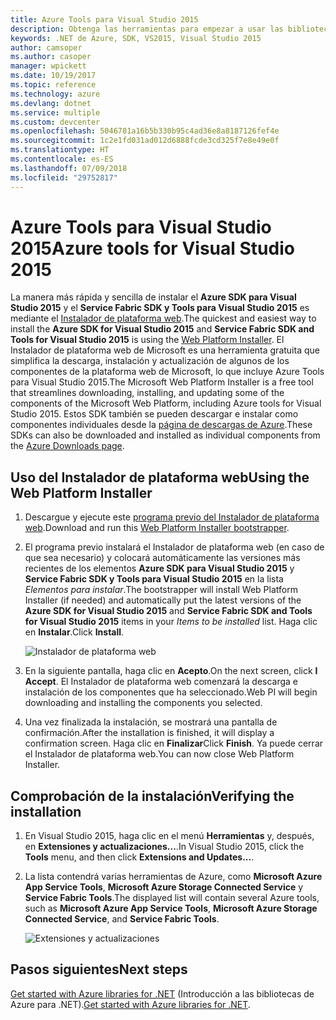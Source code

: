 ```yaml
---
title: Azure Tools para Visual Studio 2015
description: Obtenga las herramientas para empezar a usar las bibliotecas .NET de Azure desde Visual Studio 2015.
keywords: .NET de Azure, SDK, VS2015, Visual Studio 2015
author: camsoper
ms.author: casoper
manager: wpickett
ms.date: 10/19/2017
ms.topic: reference
ms.technology: azure
ms.devlang: dotnet
ms.service: multiple
ms.custom: devcenter
ms.openlocfilehash: 5046781a16b5b330b95c4ad36e8a8187126fef4e
ms.sourcegitcommit: 1c2e1fd031ad012d6888fcde3cd325f7e8e49e0f
ms.translationtype: HT
ms.contentlocale: es-ES
ms.lasthandoff: 07/09/2018
ms.locfileid: "29752817"
---
```

# <a name="azure-tools-for-visual-studio-2015"></a><span data-ttu-id="f6366-104">Azure Tools para Visual Studio 2015</span><span class="sxs-lookup"><span data-stu-id="f6366-104">Azure tools for Visual Studio 2015</span></span>

<span data-ttu-id="f6366-105">La manera más rápida y sencilla de instalar el **Azure SDK para Visual Studio 2015** y el **Service Fabric SDK y Tools para Visual Studio 2015** es mediante el [Instalador de plataforma web](https://www.microsoft.com/web/downloads/platform.aspx).</span><span class="sxs-lookup"><span data-stu-id="f6366-105">The quickest and easiest way to install the **Azure SDK for Visual Studio 2015** and **Service Fabric SDK and Tools for Visual Studio 2015** is using the [Web Platform Installer](https://www.microsoft.com/web/downloads/platform.aspx).</span></span>  <span data-ttu-id="f6366-106">El Instalador de plataforma web de Microsoft es una herramienta gratuita que simplifica la descarga, instalación y actualización de algunos de los componentes de la plataforma web de Microsoft, lo que incluye Azure Tools para Visual Studio 2015.</span><span class="sxs-lookup"><span data-stu-id="f6366-106">The Microsoft Web Platform Installer is a free tool that streamlines downloading, installing, and updating some of the components of the Microsoft Web Platform, including Azure tools for Visual Studio 2015.</span></span>  <span data-ttu-id="f6366-107">Estos SDK también se pueden descargar e instalar como componentes individuales desde la [página de descargas de Azure](https://azure.microsoft.com/downloads/).</span><span class="sxs-lookup"><span data-stu-id="f6366-107">These SDKs can also be downloaded and installed as individual components from the [Azure Downloads page](https://azure.microsoft.com/downloads/).</span></span> 

## <a name="using-the-web-platform-installer"></a><span data-ttu-id="f6366-108">Uso del Instalador de plataforma web</span><span class="sxs-lookup"><span data-stu-id="f6366-108">Using the Web Platform Installer</span></span>

1. <span data-ttu-id="f6366-109">Descargue y ejecute este [programa previo del Instalador de plataforma web](https://www.microsoft.com/web/handlers/webpi.ashx?command=getinstallerredirect&appid=VWDOrVs2015AzurePack;MicrosoftAzure-ServiceFabric-VS2015).</span><span class="sxs-lookup"><span data-stu-id="f6366-109">Download and run this [Web Platform Installer bootstrapper](https://www.microsoft.com/web/handlers/webpi.ashx?command=getinstallerredirect&appid=VWDOrVs2015AzurePack;MicrosoftAzure-ServiceFabric-VS2015).</span></span>  

2. <span data-ttu-id="f6366-110">El programa previo instalará el Instalador de plataforma web (en caso de que sea necesario) y colocará automáticamente las versiones más recientes de los elementos **Azure SDK para Visual Studio 2015** y **Service Fabric SDK y Tools para Visual Studio 2015** en la lista *Elementos para instalar*.</span><span class="sxs-lookup"><span data-stu-id="f6366-110">The bootstrapper will install Web Platform Installer (if needed) and automatically put the latest versions of the  **Azure SDK for Visual Studio 2015** and **Service Fabric SDK and Tools for Visual Studio 2015** items in your *Items to be installed* list.</span></span>  <span data-ttu-id="f6366-111">Haga clic en **Instalar**.</span><span class="sxs-lookup"><span data-stu-id="f6366-111">Click **Install**.</span></span>

    ![Instalador de plataforma web](media/dotnet-sdk-vs2015-install/webpi.png)

3. <span data-ttu-id="f6366-113">En la siguiente pantalla, haga clic en **Acepto**.</span><span class="sxs-lookup"><span data-stu-id="f6366-113">On the next screen, click **I Accept**.</span></span>  <span data-ttu-id="f6366-114">El Instalador de plataforma web comenzará la descarga e instalación de los componentes que ha seleccionado.</span><span class="sxs-lookup"><span data-stu-id="f6366-114">Web PI will begin downloading and installing the components you selected.</span></span>

4. <span data-ttu-id="f6366-115">Una vez finalizada la instalación, se mostrará una pantalla de confirmación.</span><span class="sxs-lookup"><span data-stu-id="f6366-115">After the installation is finished, it will display a confirmation screen.</span></span>  <span data-ttu-id="f6366-116">Haga clic en **Finalizar**</span><span class="sxs-lookup"><span data-stu-id="f6366-116">Click **Finish**.</span></span>  <span data-ttu-id="f6366-117">Ya puede cerrar el Instalador de plataforma web.</span><span class="sxs-lookup"><span data-stu-id="f6366-117">You can now close Web Platform Installer.</span></span>

## <a name="verifying-the-installation"></a><span data-ttu-id="f6366-118">Comprobación de la instalación</span><span class="sxs-lookup"><span data-stu-id="f6366-118">Verifying the installation</span></span>

1. <span data-ttu-id="f6366-119">En Visual Studio 2015, haga clic en el menú **Herramientas** y, después, en **Extensiones y actualizaciones...**.</span><span class="sxs-lookup"><span data-stu-id="f6366-119">In Visual Studio 2015, click the **Tools** menu, and then click **Extensions and Updates...**.</span></span>

2. <span data-ttu-id="f6366-120">La lista contendrá varias herramientas de Azure, como **Microsoft Azure App Service Tools**, **Microsoft Azure Storage Connected Service** y **Service Fabric Tools**.</span><span class="sxs-lookup"><span data-stu-id="f6366-120">The displayed list will contain several Azure tools, such as **Microsoft Azure App Service Tools**, **Microsoft Azure Storage Connected Service**, and **Service Fabric Tools**.</span></span>

    ![Extensiones y actualizaciones](media\dotnet-sdk-vs2015-install\ext-tools.png)

## <a name="next-steps"></a><span data-ttu-id="f6366-122">Pasos siguientes</span><span class="sxs-lookup"><span data-stu-id="f6366-122">Next steps</span></span>

<span data-ttu-id="f6366-123">[Get started with Azure libraries for .NET](dotnet-sdk-azure-get-started.md) (Introducción a las bibliotecas de Azure para .NET).</span><span class="sxs-lookup"><span data-stu-id="f6366-123">[Get started with Azure libraries for .NET](dotnet-sdk-azure-get-started.md).</span></span>
